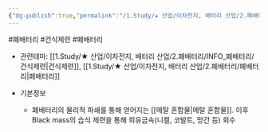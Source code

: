 ```yaml
---
{"dg-publish":true,"permalink":"/1.Study/★ 산업/이차전지, 배터리 산업/2.폐배터리/INFO_폐배터리/블랙매스/","created":"2024-11-20T21:02:27.598+09:00","updated":"2025-06-26T16:41:38.033+09:00"}
---
```


#폐배터리 #건식제련 #폐배터리

- 관련테마: [[1.Study/★ 산업/이차전지, 배터리 산업/2.폐배터리/INFO_폐배터리/건식제련\|건식제련]], [[1.Study/★ 산업/이차전지, 배터리 산업/2.폐배터리/폐배터리\|폐배터리]]

- 기본정보
	- 폐배터리의 물리적 파쇄를 통해 얻어지는 [[메탈 혼합물\|메탈 혼합물]]. 이후 Black mass의 습식 제련을 통해 희유금속(니켈, 코발트, 망간 등) 회수